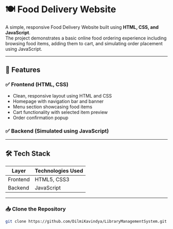 # 🍽️ Food Delivery Website

A simple, responsive Food Delivery Website built using **HTML, CSS, and JavaScript**.  
The project demonstrates a basic online food ordering experience including browsing food items, adding them to cart, and simulating order placement using JavaScript.

---

## 📌 Features

### ✅ Frontend (HTML, CSS)
- Clean, responsive layout using HTML and CSS
- Homepage with navigation bar and banner
- Menu section showcasing food items
- Cart functionality with selected item preview
- Order confirmation popup

### ✅ Backend (Simulated using JavaScript)

---

## 🛠️ Tech Stack

| Layer     | Technologies Used      |
|-----------|------------------------|
| Frontend  | HTML5, CSS3            |
| Backend   | JavaScript |

---

### 📥 Clone the Repository

```bash
git clone https://github.com/DilmiKavindya/LibraryManagementSystem.git
